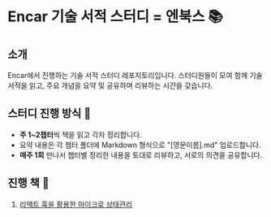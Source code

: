 # Encar 기술 서적 스터디 = 엔북스 📚

## 소개
Encar에서 진행하는 기술 서적 스터디 레포지토리입니다. 스터디원들이 모여 함께 기술 서적을 읽고, 주요 개념을 요약 및 공유하며 리뷰하는 시간을 갖습니다.

## 스터디 진행 방식 📝
- **주 1~2챕터**씩 책을 읽고 각자 정리합니다.
- 요약 내용은 각 챕터 폴더에 Markdown 형식으로 "[영문이름].md" 업로드합니다.
- **매주 1회** 만나서 챕터별 정리한 내용을 토대로 리뷰하고, 서로의 의견을 공유합니다.

## 진행 책 📖
1.  [리액트 훅을 활용한 마이크로 상태관리](https://www.yes24.com/Product/Goods/124899726)
